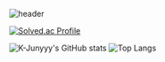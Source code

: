 ![header](https://capsule-render.vercel.app/api?type=waving&color=00ACEE&height=300&section=header&text=HyeonWooPark&fontSize=70&fontColor=FFFFFF&animation=fadeIn&fontAlignY=38&descAlignY=55&descAlign=80)

[![Solved.ac Profile](http://mazassumnida.wtf/api/v2/generate_badge?boj=smacow)](https://solved.ac/smacow)

![K-Junyyy's GitHub stats](https://github-readme-stats.vercel.app/api?username=smartcow99&show_icons=true&theme=cobalt)
![Top Langs](https://github-readme-stats.vercel.app/api/top-langs/?username=smartcow99&layout=Demo&theme=cobalt)
